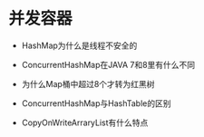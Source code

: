 # 并发容器

+ HashMap为什么是线程不安全的

+ ConcurrentHashMap在JAVA 7和8里有什么不同

+ 为什么Map桶中超过8个才转为红黑树

+ ConcurrentHashMap与HashTable的区别

+ CopyOnWriteArraryList有什么特点